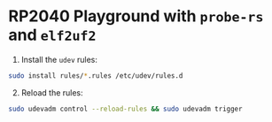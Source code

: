 # RP2040 Playground with `probe-rs` and `elf2uf2`
1. Install the `udev` rules:
```sh
sudo install rules/*.rules /etc/udev/rules.d
```
2. Reload the rules:
```sh
sudo udevadm control --reload-rules && sudo udevadm trigger
```